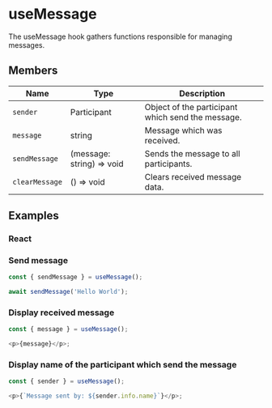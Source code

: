 # useMessage

The useMessage hook gathers functions responsible for managing messages.

## Members

| Name           | Type                      | Description                                       |
| -------------- | ------------------------- | ------------------------------------------------- |
| `sender`       | Participant               | Object of the participant which send the message. |
| `message`      | string                    | Message which was received.                       |
| `sendMessage`  | (message: string) => void | Sends the message to all participants.            |
| `clearMessage` | () => void                | Clears received message data.                     |

## Examples

### React

### Send message

```javascript
const { sendMessage } = useMessage();

await sendMessage('Hello World');
```

### Display received message

```javascript
const { message } = useMessage();

<p>{message}</p>;
```

### Display name of the participant which send the message

```javascript
const { sender } = useMessage();

<p>{`Message sent by: ${sender.info.name}`}</p>;
```
